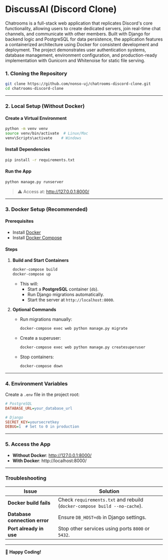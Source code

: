 # **DiscussAI (Discord Clone)**

Chatrooms is a full-stack web application that replicates Discord's core functionality, allowing users to create dedicated servers, join real-time chat channels, and communicate with other members. Built with Django for backend logic and PostgreSQL for data persistence, the application features a containerized architecture using Docker for consistent development and deployment. The project demonstrates user authentication systems, database management, environment configuration, and production-ready implementation with Gunicorn and Whitenoise for static file serving.

### **1. Cloning the Repository**
```bash
git clone https://github.com/nonso-uj/chatrooms-discord-clone.git
cd chatrooms-discord-clone
```

---

### **2. Local Setup (Without Docker)**
#### **Create a Virtual Environment**
```bash
python -m venv venv
source venv/bin/activate  # Linux/Mac
venv\Scripts\activate    # Windows
```

#### **Install Dependencies**
```bash
pip install -r requirements.txt
```

#### **Run the App**
```bash
python manage.py runserver
```
> ⚠ Access at: http://127.0.0.1:8000/

---

### **3. Docker Setup (Recommended)**
#### **Prerequisites**
- Install [Docker](https://docs.docker.com/get-docker/)
- Install [Docker Compose](https://docs.docker.com/compose/install/)

#### **Steps**
1. **Build and Start Containers**
   ```bash
   docker-compose build
   docker-compose up
   ```
   - This will:
     - Start a **PostgreSQL** container (`db`).
     - Run Django migrations automatically.
     - Start the server at `http://localhost:8000`.

2. **Optional Commands**
   - Run migrations manually:
     ```bash
     docker-compose exec web python manage.py migrate
     ```
   - Create a superuser:
     ```bash
     docker-compose exec web python manage.py createsuperuser
     ```
   - Stop containers:
     ```bash
     docker-compose down
     ```

---

### **4. Environment Variables**
Create a `.env` file in the project root:
```ini
# PostgreSQL
DATABASE_URL=your_database_url

# Django
SECRET_KEY=yoursecretkey
DEBUG=1  # Set to 0 in production
```

---

### **5. Access the App**
- **Without Docker**: http://127.0.0.1:8000/
- **With Docker**: http://localhost:8000/

---

### **Troubleshooting**
| Issue | Solution |
|-------|----------|
| **Docker build fails** | Check `requirements.txt` and rebuild (`docker-compose build --no-cache`). |
| **Database connection error** | Ensure `DB_HOST=db` in Django settings. |
| **Port already in use** | Stop other services using ports `8000` or `5432`. |

---

🚀 **Happy Coding!**
